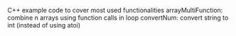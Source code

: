 C++ example code to cover most used functionalities 
arrayMultiFunction: combine n arrays using function calls in loop
convertNum: convert string to int (instead of using atoi)
